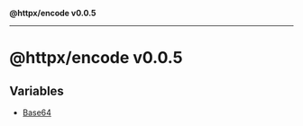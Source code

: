 **@httpx/encode v0.0.5**

***

# @httpx/encode v0.0.5

## Variables

- [Base64](variables/Base64.md)
